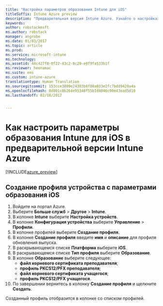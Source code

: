 ```yaml
---
title: "Настройка параметров образования Intune для iOS"
titleSuffix: Intune Azure preview
description: "Предварительная версия Intune Azure. Узнайте о настройках, которые можно использовать для контроля параметров образования на устройствах iOS."
keywords: 
author: robstackmsft
ms.author: robstack
manager: angrobe
ms.date: 01/03/2017
ms.topic: article
ms.prod: 
ms.service: microsoft-intune
ms.technology: 
ms.assetid: 44c427f8-0f22-43c2-8c29-e0f9fa533b1f
ms.reviewer: heenamac
ms.suite: ems
ms.custom: intune-azure
translationtype: Human Translation
ms.sourcegitcommit: 153cce3809e24303b8f88a833e2fc7bdd9428a4a
ms.openlocfilehash: 8d801c0b264e95348f55b1d4046c00e43ead5d10
ms.lasthandoff: 02/18/2017


---
```


# <a name="how-to-configure-intune-education-settings-for-ios-devices-in-intune-azure-preview"></a>Как настроить параметры образования Intune для iOS в предварительной версии Intune Azure

[!INCLUDE[azure_preview](../includes/azure_preview.md)]


## <a name="create-a-device-profile-containing-ios-education-settings"></a>Создание профиля устройства с параметрами образования iOS

1. Войдите на портал Azure.
2. Выберите **Больше служб** > **Другое** > **Intune**.
3. В колонке **Intune** выберите **Настройка устройств**.
2. В колонке **Конфигурация устройства** выберите **Управление** > **Профили**.
3. В колонке профилей выберите **Создание профиля**.
4. В колонке **Создание профиля** введите **имя** и **описание** для профиля обновления выпуска.
5. В раскрывающемся списке **Платформа** выберите **iOS**.
6. В раскрывающемся списке **Тип профиля** выберите **Образование**.
7. В колонке **Образование** выберите следующее:
    - **файл корневого сертификата преподавателя**;
    - **профиль PKCS12/PFX преподавателя**;
    - **файл корневого сертификата учащегося**;
    - **профиль PKCS12/PFX учащегося**.
8. По завершении вернитесь в колонку **Создание профиля** и щелкните **Создать**.

Созданный профиль отобразится в колонке со списком профилей.

